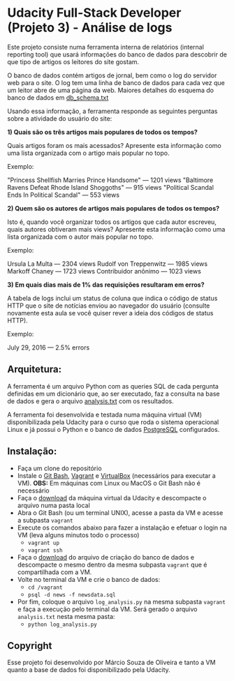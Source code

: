 # Udacity Full-Stack Developer (Projeto 3) - Análise de logs

Este projeto consiste numa ferramenta interna de relatórios (internal reporting tool) que usará informações do banco de dados para descobrir de que tipo de artigos os leitores do site gostam.

O banco de dados contém artigos de jornal, bem como o log do servidor web para o site. O log tem uma linha de banco de dados para cada vez que um leitor abre de uma página da web. Maiores detalhes do esquema do banco de dados em [db_schema.txt](db_schema.txt)

Usando essa informação, a ferramenta responde as seguintes perguntas sobre a atividade do usuário do site:

**1) Quais são os três artigos mais populares de todos os tempos?**

Quais artigos foram os mais acessados? Apresente esta informação como uma lista organizada com o artigo mais popular no topo.

Exemplo:

"Princess Shellfish Marries Prince Handsome" — 1201 views
"Baltimore Ravens Defeat Rhode Island Shoggoths" — 915 views
"Political Scandal Ends In Political Scandal" — 553 views

**2) Quem são os autores de artigos mais populares de todos os tempos?**

Isto é, quando você organizar todos os artigos que cada autor escreveu, quais autores obtiveram mais views? Apresente esta informação como uma lista organizada com o autor mais popular no topo.

Exemplo:

Ursula La Multa — 2304 views
Rudolf von Treppenwitz — 1985 views
Markoff Chaney — 1723 views
Contribuidor anônimo — 1023 views

**3) Em quais dias mais de 1% das requisições resultaram em erros?**

A tabela de logs inclui um status de coluna que indica o código de status HTTP que o site de notícias enviou ao navegador do usuário (consulte novamente esta aula se você quiser rever a ideia dos códigos de status HTTP).

Exemplo:

July 29, 2016 — 2.5% errors

## Arquitetura:

A ferramenta é um arquivo Python com as queries SQL de cada pergunta definidas em um dicionário que, ao ser executado, faz a consulta na base de dados e gera o arquivo [analysis.txt](analysis.txt) com os resultados.

A ferramenta foi desenvolvida e testada numa máquina virtual (VM) disponibilizada pela Udacity para o curso que roda o sistema operacional Linux e já possui o Python e o banco de dados [PostgreSQL](https://www.postgresql.org/docs/9.4/static/app-psql.html) configurados.

## Instalação:

* Faça um clone do repositório
* Instale o [Git Bash](https://git-scm.com/downloads), [Vagrant](https://www.vagrantup.com/) e [VirtualBox](https://www.virtualbox.org/wiki/Downloads) (necessários para executar a VM). **OBS:** Em máquinas com Linux ou MacOS o Git Bash não é necessário
* Faça o [download](https://d17h27t6h515a5.cloudfront.net/topher/2017/June/5948287e_fsnd-virtual-machine/fsnd-virtual-machine.zip) da máquina virtual da Udacity e descompacte o arquivo numa pasta local
* Abra o Git Bash (ou um terminal UNIX), acesse a pasta da VM e acesse a subpasta `vagrant`
* Execute os comandos abaixo para fazer a instalação e efetuar o login na VM (leva alguns minutos todo o processo)
    - `vagrant up`
    - `vagrant ssh`
* Faça o [download](https://d17h27t6h515a5.cloudfront.net/topher/2016/August/57b5f748_newsdata/newsdata.zip) do arquivo de criação do banco de dados e descompacte o mesmo dentro da mesma subpasta `vagrant` que é compartilhada com a VM.
* Volte no terminal da VM e crie o banco de dados:
    - `cd /vagrant`
    - `psql -d news -f newsdata.sql`
* Por fim, coloque o arquivo `log_analysis.py` na mesma subpasta `vagrant` e faça a execução pelo terminal da VM. Será gerado o arquivo `analysis.txt` nesta mesma pasta:
    - `python log_analysis.py`

## Copyright

Esse projeto foi desenvolvido por Márcio Souza de Oliveira e tanto a VM quanto a base de dados foi disponibilizado pela Udacity.
